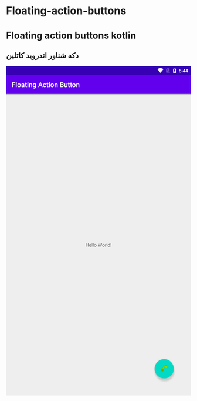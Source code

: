 # Floating-action-buttons
<h1 style="font-size:25px">Floating action buttons kotlin</h1>
<h2 style="font-size:20px">
دکه شناور اندروید کاتلین
</h2>
<img src="scr001.png" alt="Floating-action-buttons" title="Floating-action-buttons" loading="lazy">
